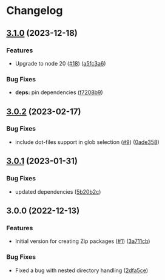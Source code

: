 # Changelog

## [3.1.0](https://github.com/OctopusDeploy/create-zip-package-action/compare/v3.0.2...v3.1.0) (2023-12-18)


### Features

* Upgrade to node 20 ([#18](https://github.com/OctopusDeploy/create-zip-package-action/issues/18)) ([a5fc3a6](https://github.com/OctopusDeploy/create-zip-package-action/commit/a5fc3a64b3f54db5b20213e11384df0a1f55c58f))


### Bug Fixes

* **deps:** pin dependencies ([f7208b9](https://github.com/OctopusDeploy/create-zip-package-action/commit/f7208b9868dfbfab0eabb474ba0e530009533d70))

## [3.0.2](https://github.com/OctopusDeploy/create-zip-package-action/compare/v3.0.1...v3.0.2) (2023-02-17)


### Bug Fixes

* include dot-files support in glob selection ([#9](https://github.com/OctopusDeploy/create-zip-package-action/issues/9)) ([0ade358](https://github.com/OctopusDeploy/create-zip-package-action/commit/0ade35867834cef731c42bfab064787a96293e59))

## [3.0.1](https://github.com/OctopusDeploy/create-zip-package-action/compare/v3.0.0...v3.0.1) (2023-01-31)


### Bug Fixes

* updated dependencies ([5b20b2c](https://github.com/OctopusDeploy/create-zip-package-action/commit/5b20b2cad8fdaa6b0e39100fb6547743b0385c7a))

## 3.0.0 (2022-12-13)


### Features

* Initial version for creating Zip packages ([#1](https://github.com/OctopusDeploy/create-zip-package-action/issues/1)) ([3a711cb](https://github.com/OctopusDeploy/create-zip-package-action/commit/3a711cbcca4fbc7b5d2523691d25d3a5cc601918))


### Bug Fixes

* Fixed a bug with nested directory handling ([2dfa5ce](https://github.com/OctopusDeploy/create-zip-package-action/commit/2dfa5ce3d63eda865eb7d1c49cfc9c391436545e))
